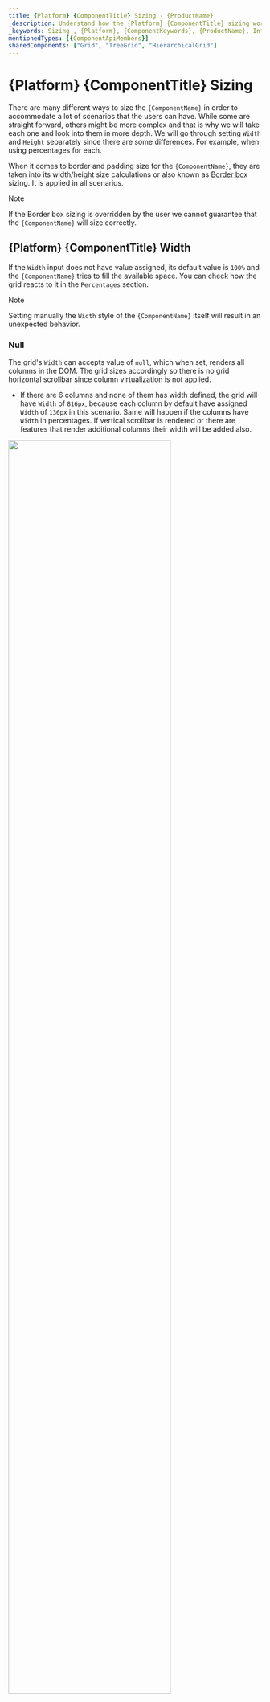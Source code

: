 ```yaml
---
title: {Platform} {ComponentTitle} Sizing - {ProductName}
_description: Understand how the {Platform} {ComponentTitle} sizing works and learn how to use the width and height in order to accommodate the different scenarios that users can have.
_keywords: Sizing , {Platform}, {ComponentKeywords}, {ProductName}, Infragistics
mentionedTypes: [{ComponentApiMembers}]
sharedComponents: ["Grid", "TreeGrid", "HierarchicalGrid"]
---
```


# {Platform} {ComponentTitle} Sizing

There are many different ways to size the `{ComponentName}` in order to accommodate a lot of scenarios that the users can have. While some are straight forward, others might be more complex and that is why we will take each one and look into them in more depth. We will go through setting `Width` and `Height` separately since there are some differences. For example, when using percentages for each.

When it comes to border and padding size for the `{ComponentName}`, they are taken into its width/height size calculations or also known as [Border box](https://developer.mozilla.org/en-US/docs/Web/CSS/box-sizing) sizing. It is applied in all scenarios.

> [!Note]
> If the Border box sizing is overridden by the user we cannot guarantee that the `{ComponentName}` will size correctly.

## {Platform} {ComponentTitle} Width

If the `Width` input does not have value assigned, its default value is `100%` and the `{ComponentName}` tries to fill the available space. You can check how the grid reacts to it in the `Percentages` section.

> [!Note]
> Setting manually the `Width` style of the `{ComponentName}` itself will result in an unexpected behavior.

### Null

The grid's `Width` can accepts value of `null`, which when set, renders all columns in the DOM. The grid sizes accordingly so there is no grid horizontal scrollbar since column virtualization is not applied.

* If there are 6 columns and none of them has width defined, the grid will have `Width` of `816px`, because each column by default have assigned `Width` of `136px` in this scenario. Same will happen if the columns have `Width` in percentages. If vertical scrollbar is rendered or there are features that render additional columns their width will be added also.

<img src="../../../images/grid_sizing/columns-default-gridWidth-null-v2.jpg" style="width: 80%"/>

* If there are 6 columns with column width set to `200px` they will fit in our window and all will be visible:

<img src="../../../images/grid_sizing/width-null-no-scroll-v2.jpg" style="width: 80%"/>


* If there are more columns or ones with bigger width that go out of the browser's view, they will all still render. Let's have the same amount of columns but each with column width of `300px`. Since they don't all fit in the browser view area, it will create a scrollbar natively. The next example displays this exact scenario:

<img src="../../../images/grid_sizing/width-null-scroll-v2.jpg" style="width: 80%"/>

* If the grid has a parent element of any sort and it doesn't have any overflow set, it will still render all columns visible. Otherwise if the parent element has overflow `auto` or `scroll`, a scrollbar for that parent element will be rendered natively. The parent has bigger height for easier visualization in the following example.

<img src="../../../images/grid_sizing/width-null-parent-scroll-v2.jpg" style="width: 80%"/>

> [!Note]
> Due to this behavior, if the grid data contains too many columns, it might have significant impact on the browser performance, since all columns would be rendered without virtualization.

### Pixels

When the `{ComponentName}` has its `Width` input is set to pixels it will set the whole grid size to that value and it will be static. It will not react to any browser resizing or changes in the DOM, although this is not the case for the grid content:

* When width is set in pixels in order for the grid to render horizontal scrollbar, its content width needs to exceed the specified grid `Width`. Let's, for example, have the combined width of the columns exceed `1200px`. In this case a horizontal scrollbar will be rendered.

<img src="../../../images/grid_sizing/width-cols-scrollbar-v2.jpg" style="width: 80%"/>

* For scenarios where the grid has a parent element, it depends on the parent styling if it will render scrollbar or not. Everything else related to the grid itself is still retained. If the parent element width is smaller than the grid's width and has overflow style set to `auto` or `scroll`, it will render scrollbar natively. For example, if the parent has `width` set to `1000px` and the `{ComponentName}` `width` is still `1200px`, it will look similar to the following illustrations:

<img src="../../../images/grid_sizing/width-cols-scroll-parent-noscroll-v2.jpg" style="width: 80%"/>
<img src="../../../images/grid_sizing/width-cols-scroll-parent-scroll-v2.jpg" style="width: 80%"/>


### Percentages

When the `Width` of the `{ComponentName}` is set to percentages it will size the grid according to the parent element's width. If the parent element does not have width specified the `{ComponentName}` will size relative to the browser window.

* For example, if we set the grid `Width` input to `100%` and there is no parent element it will fill 100% of the available width of the browser window. If it is resized the grid will resize as well accordingly.

<img src="../../../images/grid_sizing/width-percent-100p-v2.jpg" style="width: 80%"/>

* If we set grid's width to `100%` and there is a parent element that has specific width of `1200px`, this will mean that the grid will size relative to that element and his final width will be `1200px`.

<img src="../../../images/grid_sizing/width-percent-parent-100p-v2.jpg" style="width: 80%"/>

* If we have a parent element with `Width` of `1000px` and have the grid's `Width` set to `150%`, the calculated grid width will be `1500px`. In this case the grid will still render fully visible but if we set `overflow: auto` of the parent, that parent will render scrollbar on its own.

<img src="../../../images/grid_sizing/width-percent-150p-parent-noscroll-v2.jpg" style="width: 80%"/>
<img src="../../../images/grid_sizing/width-percent-150p-parent-scroll-v2.jpg" style="width: 80%"/>

## {Platform} {ComponentTitle} Height

By default if no height is defined for the `{ComponentName}`, it will be set to `100%`. You can check how the grid reacts depending on the DOM structure in the `Percentages` section.

> [!Note]
> Setting manually the `Height` style of the `{ComponentName}` itself will result in an unexpected behavior.

### Null

The `{ComponentName}` `Height` input can accept `null` value, which when set, displays all rows with no scrollbar no matter how many they are. In this case, there is no vertical virtualization since the grid renders all rows anyway.

* If we have data with 14 rows in this case the grid will render all 14 of them and size the grid so all are visible without any empty space inside the grid.

<img src="../../../images/grid_sizing/height-null-14rows-v2.jpg" style="width: 80%"/>

* If we have 24 rows instead, the grid will still render all rows but since they are too many, they exceed the browser boundaries. That's why the browser itself will render vertical scrollbar by default so the user can scroll down to the rest of the rows.

<img src="../../../images/grid_sizing/height-null-24rows-v2.jpg" style="width: 80%"/>

* If there is a parent element with defined `Height`, the grid will still render all rows and not be affected. Let's say the parent has `Height` of `650px`. If it has `overflow` set to `auto` or `scroll`, it will render a vertical scrollbar but the grid will still be unaffected:

<img src="../../../images/grid_sizing/height-null-24rows-parent-noscroll-v2.jpg" style="width: 80%"/>
<img src="../../../images/grid_sizing/height-null-24rows-parent-scroll-v2.jpg" style="width: 80%"/>

> [!Note]
> Due to this behavior, if the grid data contains too many rows, it might have significant impact on the browser performance, since all rows would be rendered without virtualization.

### Pixels

Setting the `{ComponentName}` `Height` in pixels is more straightforward since the grid will size to that specific size in all occasions similarly to how `Width` is set in pixels.

* If we set, for example, the height `500px` with 4 rows for our data the grid will sit to that size and since 4 rows are not enough to fill the visible area it is expected to have some empty area.

<img src="../../../images/grid_sizing/height-500px-4rows-v2.jpg" style="width: 80%"/>

* If the number of rows exceeds the visible area of the grid when `Height` is set to pixels a vertical scrollbar will be rendered. For example, a grid with `500px` height set and 14 rows will be rendered the following way:

<img src="../../../images/grid_sizing/height-500px-14rows-v2.jpg" style="width: 80%"/>

* If there is a parent element with `Height` defined, unless it has `overflow` set to `auto` or `scroll`, the grid will still be fully visible. Otherwise it will render a scrollbar.

<img src="../../../images/grid_sizing/height-700px-14rows-parent-noscroll-v2.jpg" style="width: 80%"/>
<img src="../../../images/grid_sizing/height-700px-14rows-parent-scroll-v2.jpg" style="width: 80%"/>


### Percentages

When the `Height` input is set to percentages, the `{ComponentName}` will size based on the parent element height. If the parent element has its `Height` set in pixels or percentages, the grid will size relative to the size of the parent.

When the parent element does not have defined height, the browser does not assign height to it initially and sizes it based on its children and their size. That is why there is no way for the grid to know what base height to use in order to apply percentage sizing based on it. For this reason, it will render a maximum of 10 rows and if they are more rows, a vertical scrollbar will be rendered. Otherwise, the grid will fit to number of rendered rows. We will look in this scenario in more detail in the next examples.

Let's have `Width` set to `1200px` and the parent element not having any size applied to it:

* If there are less than 10 rows the grid will try to fit all rows in the visible area without having an empty space between the last row and the bottom of the visible area. For example, let's have the grid data to consist of 7 rows. The grid will render all 7 rows without vertical scrollbar and without empty space inside the grid.

<img src="../../../images/grid_sizing/height-undefined-7rows-v2.jpg" style="width: 80%"/>

* If there are more than 10 rows a vertical scrollbar will be rendered for the rest of the rows and only 10 rows can be visible at any time. In the next example only the row number is increased to 14.

<img src="../../../images/grid_sizing/height-undefined-14rows-v2.jpg" style="width: 80%"/>

* If we set the parent element height to `800px` and the `{ComponentName}` to `100%` height this means that the grid will be sized to 100 percentages of `800px`.

<img src="../../../images/grid_sizing/height-percent-100-parent-800px-v2.jpg" style="width: 80%"/>

* If the `{ComponentName}` `Height` is set to a number bigger than `100%` and the parent element has height, for the parent to render scrollbar it again needs to have `overflow` set to `auto` or `scroll`. Otherwise the grid will be fully visibly and size relative to the parent size.

<img src="../../../images/grid_sizing/height-percent-130p-parent-noscroll-v2.jpg" style="width: 80%"/>
<img src="../../../images/grid_sizing/height-percent-130p-parent-scroll-v2.jpg" style="width: 80%"/>

* If we want the grid to be sized to `100%` from the browser window we would need to set both `body` and parent grid element heights to `100%`. In this case, the parent element can be sized and the grid will size accordingly if the browser is resized.

<img src="../../../images/grid_sizing/height-percent-100-parent-100-v2.jpg" style="width: 80%"/>


## {Platform} {ComponentTitle} Column Sizing

Depending on the grid size itself, the columns inside it can also be sized differently that could result in scenarios where the grid renders horizontal scrollbar or not.  Columns can have width set in pixels, percentages or autosized when nothing is set. We will take a deeper look regarding these scenarios in this section.

### Default

By default when a column doesn't have a specified width it will try to autosize, so that it fills if any empty space is available in the grid view area. Autosized columns have minimum width of `136px`, so if the area available is less than `136px` for that column, it will default to that size.

When the grid is resized in these scenarios, the column width is also updated to reflect the changes, so it fills any new empty space available.

* If a column does not have specified `Width` and the `{ComponentName}` has `Width` set to `null`, it will be sized to the minimum of `136px`. This means that for a grid with `Width` `null` and 6 columns that don't have width, each column will be sized to `136px`.

<img src="../../../images/grid_sizing/columns-default-gridWidth-null-v2.jpg" style="width: 80%"/>

* When there are multiple autosized columns they will divide the available space between each other equally. This means that if we have 6 columns and there is empty area of `1200px`, each will size to `200px`.

<img src="../../../images/grid_sizing/columns-default-all-row-selectors-v2.jpg" style="width: 80%"/>

* If there is available empty space, so that each autosized column will be less than `136px`, all autosized columns will default to `136px` and the grid will render horizontal scrollbar. In the next example let's have 12 autosized columns and the grid `Width` set to `1000px`.

<img src="../../../images/grid_sizing/columns-default-all-min-136px-v2.jpg" style="width: 80%"/>

* If a column does not have `Width` specified, but all other columns have either `Width` in pixels or percentages, that column will try to also fill the available space. For example, if we don't have width set to the first column and all other 5 have `Width` of `100px`, the first will fill the rest.

<img src="../../../images/grid_sizing/columns-default-first-rest-100px-v2.jpg" style="width: 80%"/>

* Same applies if multiple columns does not have `Width` specified, all will divide the available space between each other equally. In the next illustration the first column has `Width` set to `100px`.

<img src="../../../images/grid_sizing/columns-default-all-first-100px-v2.jpg" style="width: 80%"/>

> [!Note]
> Feature columns like Row Selector checkbox column and etc. fill additional space that is taken into account when autosizing columns.

### Pixels

When columns have set specific `Width` in pixels, they stick to that size, unless they are resized manually. Since the combined `Width` of the columns is static, it can be less than the `{ComponentName}` `Width` or exceed it.

* If the combined `width` of all columns is less than the `{ComponentName}` `Width`, there would be an empty are inside the grid that the columns wouldn't be able to fill. This is the expected behavior of the `{ComponentName}`. In the next example the columns have `150px` width.

<img src="../../../images/grid_sizing/columns-150px-empty-area-v2.jpg" style="width: 80%"/>

* If the combined `Width` of all columns is bigger than the actual `{ComponentName}` `Width`, a horizontal scrollbar will be rendered. In the next example each of the 6 columns have width of `300px` and grid has width of `1200px`, which means that the columns combined have excess of `600px` that goes out of bounds.

<img src="../../../images/grid_sizing/columns-150px-extra-area-v2.jpg" style="width: 80%"/>


### Percentages

When columns have set `Width` in percentages, their size is calculated relatively to the grid size. It is similar to how width in pixels works, but provides also responsiveness to the columns which means that when the grid is resized, the columns also will resize accordingly.

* If the combined width of all columns is less than `100%`, similarly to when in pixels, there could be an empty area of the grid that the columns do not cover.

<img src="../../../images/grid_sizing/columns-percent-less-100p-v2.jpg" style="width: 80%"/>

* If the combined width is exactly `100%`, the columns will fill all available space of the grid.

<img src="../../../images/grid_sizing/columns-percent-100p-v2.jpg" style="width: 80%"/>

* If the combined width exceeds `100%` in order for the user to be able to see the columns out of view, a horizontal scrollbar is rendered.

<img src="../../../images/grid_sizing/columns-percent-bigger-100p-v2.jpg" style="width: 80%"/>

* If columns are set in percentages and the grid `Width` is set to `null`, it would apply `Width` of `136px` to each column. That is because the columns cannot be sized relatively to the grid, since it doesn't have `Width` itself and relies on its content to be sized when its `Width` is `null`. In the following example all 6 columns have `Width` set to `50%`:

<img src="../../../images/grid_sizing/columns-percent-gridWidth-null-v2.jpg" style="width: 80%"/>

<!-- ComponentStart: HierarchicalGrid -->

## {Platform} {ComponentTitle} Child Sizing

Because the `{ComponentName}` usually contains children, they can also have their `Width` and `Height` specified, in order to accommodate different scenarios. Since the children are defined using `RowIsland` template, this means that all children in the same level and island will have the same `Width` and `Height` property applied to them.

### Width

The `Width` for the children does not behave much different than the `{ComponentName}` itself, since each child grid is instance of `{ComponentName}` as well.

The only difference is that the user cannot change the parent element of the child grid. That's why when the `Width` is set to percentages, the `100%` width allocated for the child is smaller than the parent grid `Width`. This is so that it is easier to distinguish when it is expanded. The following image displays the default child grid sizes, since it defaults to `100%` width.

<img src="../../../images/grid_sizing/hgrid-width-percentages-v2.jpg" style="width: 80%"/>

### Height

The `Height` of each child in the `{ComponentName}` behaves also similarly to the `Height` of the root level grid.

The difference is that for the child grid, when `Height` is set to percentages, it behaves as if the parent element has unset height. This means that in this scenario, the grid will render maximum of 10 rows. When the number of rows in the data is less than 10, the grid will size the view area to fit all the rows. If the data has more rows, a vertical scrollbar will be rendered and the view area will be sized to 10 rows height.

<img src="../../../images/grid_sizing/hgrid-height-percentages-v2.jpg" style="width: 80%"/>

<!-- ComponentEnd: HierarchicalGrid -->

## API References

* `{ComponentName}`
<!-- ComponentStart: Grid, HierarchicalGrid, PivotGrid -->
* `GridRow`
<!-- ComponentEnd: Grid, HierarchicalGrid, PivotGrid -->
<!-- ComponentStart: TreeGrid -->
* `TreeGridRow`
<!-- ComponentEnd: TreeGrid -->

## Additional Resources

* [{ComponentTitle} Overview](overview.md)
* [Virtualization and Performance](virtualization.md)

Our community is active and always welcoming to new ideas.

* [{ProductName} **Forums**](https://www.infragistics.com/community/forums/f/ignite-ui-for-{PlatformLower})
* [{ProductName} **GitHub**](https://github.com/IgniteUI/igniteui-{PlatformLowerNoHyphen})
